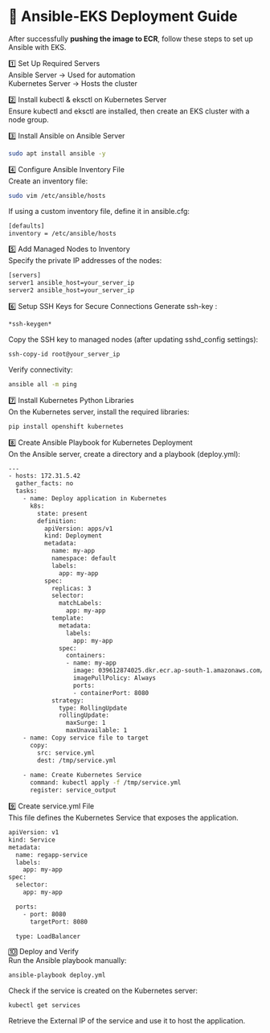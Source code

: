 # 🚀 Ansible-EKS Deployment Guide  

After successfully **pushing the image to ECR**, follow these steps to set up Ansible with EKS.  


1️⃣ Set Up Required Servers<br>
Ansible Server → Used for automation<br>
Kubernetes Server → Hosts the cluster<br>

2️⃣ Install kubectl & eksctl on Kubernetes Server<br>
Ensure kubectl and eksctl are installed, then create an EKS cluster with a node group.<br>

3️⃣ Install Ansible on Ansible Server<br>
```sh
sudo apt install ansible -y
```
4️⃣ Configure Ansible Inventory File<br>
Create an inventory file:
```sh
sudo vim /etc/ansible/hosts
```
If using a custom inventory file, define it in ansible.cfg:<br>
```sh
[defaults]
inventory = /etc/ansible/hosts
```
5️⃣ Add Managed Nodes to Inventory<br>
Specify the private IP addresses of the nodes:<br>
```sh
[servers]
server1 ansible_host=your_server_ip
server2 ansible_host=your_server_ip
```
6️⃣ Setup SSH Keys for Secure Connections
Generate ssh-key : 
```sh
*ssh-keygen*
```
Copy the SSH key to managed nodes (after updating sshd_config settings):<br>
```sh
ssh-copy-id root@your_server_ip
```
Verify connectivity:<br>
```sh
ansible all -m ping
```
7️⃣ Install Kubernetes Python Libraries<br>
On the Kubernetes server, install the required libraries:<br>
```sh
pip install openshift kubernetes
```

8️⃣ Create Ansible Playbook for Kubernetes Deployment<br>
On the Ansible server, create a directory and a playbook (deploy.yml):<br>
```sh
---
- hosts: 172.31.5.42
  gather_facts: no
  tasks:
    - name: Deploy application in Kubernetes
      k8s:
        state: present
        definition:
          apiVersion: apps/v1
          kind: Deployment
          metadata:
            name: my-app
            namespace: default
            labels:
              app: my-app
          spec:
            replicas: 3
            selector:
              matchLabels:
                app: my-app
            template:
              metadata:
                labels:
                  app: my-app
              spec:
                containers:
                - name: my-app
                  image: 039612874025.dkr.ecr.ap-south-1.amazonaws.com/my-data:latest
                  imagePullPolicy: Always
                  ports:
                  - containerPort: 8080
            strategy:
              type: RollingUpdate
              rollingUpdate:
                maxSurge: 1
                maxUnavailable: 1
    - name: Copy service file to target
      copy:
        src: service.yml
        dest: /tmp/service.yml
 
    - name: Create Kubernetes Service
      command: kubectl apply -f /tmp/service.yml
      register: service_output
```
9️⃣ Create service.yml File<br>
This file defines the Kubernetes Service that exposes the application.<br>

```sh
apiVersion: v1
kind: Service
metadata:
  name: regapp-service
  labels:
    app: my-app
spec:
  selector:
    app: my-app

  ports:
    - port: 8080
      targetPort: 8080

  type: LoadBalancer
```
🔟 Deploy and Verify<br>
Run the Ansible playbook manually:<br>
```sh
ansible-playbook deploy.yml
```
Check if the service is created on the Kubernetes server:<br>
```sh
kubectl get services
```
Retrieve the External IP of the service and use it to host the application.

